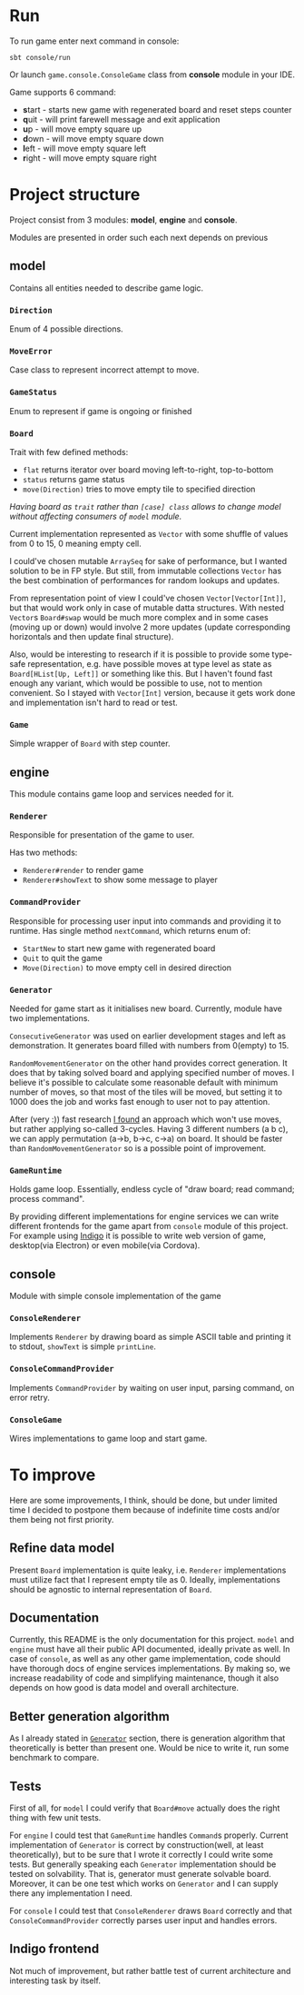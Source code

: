 # Run
To run game enter next command in console:
```shell
sbt console/run
```
Or launch `game.console.ConsoleGame` class from **console** module in your IDE.

Game supports 6 command:
- **s**tart - starts new game with regenerated board and reset steps counter
- **q**uit - will print farewell message and exit application
- **u**p - will move empty square up
- **d**own - will move empty square down
- **l**eft - will move empty square left
- **r**ight - will move empty square right

# Project structure
Project consist from 3 modules: **model**, **engine** and **console**.

Modules are presented in order such each next depends on previous

## model
Contains all entities needed to describe game logic.

### `Direction`
Enum of 4 possible directions.

### `MoveError`
Case class to represent incorrect attempt to move.

### `GameStatus`
Enum to represent if game is ongoing or finished

### `Board`
Trait with few defined methods:
- `flat` returns iterator over board moving left-to-right, top-to-bottom
- `status` returns game status
- `move(Direction)` tries to move empty tile to specified direction

_Having board as `trait` rather than `[case] class` allows to change model without affecting consumers of `model` module._

Current implementation represented as `Vector` with some shuffle of values from 0 to 15, 0 meaning empty cell.

I could've chosen mutable `ArraySeq` for sake of performance, but I wanted solution to be in FP style. But still, from immutable collections `Vector` has the best combination of performances for random lookups and updates.

From representation point of view I could've chosen `Vector[Vector[Int]]`, but that would work only in case of mutable datta structures. With nested `Vector`s `Board#swap` would be much more complex and in some cases (moving up or down)
would involve 2 more updates (update corresponding horizontals and then update final structure).

Also, would be interesting to research if it is possible to provide some type-safe representation, e.g. have possible moves at type level as state as `Board[HList[Up, Left]]` or something like this. But I haven't found fast enough any variant, which would be possible to use, not to mention convenient. So I stayed with `Vector[Int]` version, because it gets work done and implementation isn't hard to read or test.

### `Game`
Simple wrapper of `Board` with step counter.

## engine
This module contains game loop and services needed for it.

### `Renderer`
Responsible for presentation of the game to user.

Has two methods:
- `Renderer#render` to render game
- `Renderer#showText` to show some message to player

### `CommandProvider`
Responsible for processing user input into commands and providing it to runtime.
Has single method `nextCommand`, which returns enum of:
- `StartNew` to start new game with regenerated board
- `Quit` to quit the game
- `Move(Direction)` to move empty cell in desired direction

### `Generator`
Needed for game start as it initialises new board. Currently, module have two implementations.

`ConsecutiveGenerator` was used on earlier development stages and left as demonstration. It generates board filled with numbers from 0(empty) to 15.

`RandomMovementGenerator` on the other hand provides correct generation.
It does that by taking solved board and applying specified number of moves. I believe it's possible to calculate some reasonable default with minimum number of moves, so that most of the tiles will be moved, but setting it to 1000 does the job and works fast enough to user not to pay attention.

After (very :)) fast research [I found](https://en.wikipedia.org/wiki/15_puzzle#Group_theory) an approach which won't use moves, but rather applying so-called 3-cycles. Having 3 different numbers (a b c), we can apply permutation (a->b, b->c, c->a) on board. It should be faster than `RandomMovementGenerator` so is a possible point of improvement.

### `GameRuntime`
Holds game loop. Essentially, endless cycle of "draw board; read command; process command".

By providing different implementations for engine services we can write different frontends for the game apart from `console` module of this project. For example using [Indigo](https://github.com/PurpleKingdomGames/indigo) it is possible to write web version of game, desktop(via Electron) or even mobile(via Cordova).

## console
Module with simple console implementation of the game

### `ConsoleRenderer`
Implements `Renderer` by drawing board as simple ASCII table and printing it to stdout, `showText` is simple `printLine`.

### `ConsoleCommandProvider`
Implements `CommandProvider` by waiting on user input, parsing command, on error retry.

### `ConsoleGame`
Wires implementations to game loop and start game.

# To improve
Here are some improvements, I think, should be done, but under limited time I decided to postpone them because of indefinite time costs and/or them being not first priority.

## Refine data model
Present `Board` implementation is quite leaky, i.e. `Renderer` implementations must utilize fact that I represent empty tile as 0. Ideally, implementations should be agnostic to internal representation of `Board`.

## Documentation
Currently, this README is the only documentation for this project. `model` and `engine` must have all their public API documented, ideally private as well. In case of `console`, as well as any other game implementation, code should have thorough docs of engine services implementations. By making so, we increase readability of code and simplifying maintenance, though it also depends on how good is data model and overall architecture.

## Better generation algorithm
As I already stated in [`Generator`](#generator) section, there is generation algorithm that theoretically is better than present one. Would be nice to write it, run some benchmark to compare.

## Tests
First of all, for `model` I could verify that `Board#move` actually does the right thing with few unit tests.

For `engine` I could test that `GameRuntime` handles `Command`s properly. Current implementation of `Generator` is correct by construction(well, at least theoretically), but to be sure that I wrote it correctly I could write some tests. But generally speaking each `Generator` implementation should be tested on solvability. That is, generator must generate solvable board. Moreover, it can be one test which works on `Generator` and I can supply there any implementation I need.

For `console` I could test that `ConsoleRenderer` draws `Board` correctly and that `ConsoleCommandProvider` correctly parses user input and handles errors.

## Indigo frontend
Not much of improvement, but rather battle test of current architecture and interesting task by itself.